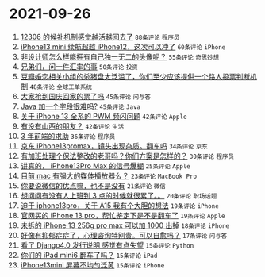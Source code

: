 # 2021-09-26

1. [12306 的候补机制感觉越活越回去了](https://www.v2ex.com/t/804383) `88条评论` `程序员`
1. [iPhone13 mini 续航超越 iPhone12，这次可以冲了](https://www.v2ex.com/t/804252) `60条评论` `iPhone`
1. [非设计师怎么样能拥有自己独一无二的头像呢？](https://www.v2ex.com/t/804317) `55条评论` `奇思妙想`
1. [兄弟们，问一件汇率的事](https://www.v2ex.com/t/804242) `50条评论` `投资`
1. [豆瓣婚恋相关小组的杀猪盘太泛滥了，你们至少应该提供一个路人投票判断机制](https://www.v2ex.com/t/804379) `48条评论` `全球工单系统`
1. [大家抢到国庆回家的票了吗](https://www.v2ex.com/t/804368) `45条评论` `问与答`
1. [Java 加一个字段很难吗?](https://www.v2ex.com/t/804422) `45条评论` `Java`
1. [关于 iPhone 13 全系的 PWM 频闪问题](https://www.v2ex.com/t/804386) `42条评论` `Apple`
1. [有没有山西的朋友？](https://www.v2ex.com/t/804269) `42条评论` `生活`
1. [3 年前端的求助](https://www.v2ex.com/t/804264) `36条评论` `程序员`
1. [京东 iPhone13promax，镜头出现杂质。翻车吗](https://www.v2ex.com/t/804244) `34条评论` `京东`
1. [有加班处理个保法整改的老哥吗？你们方案是怎样的？](https://www.v2ex.com/t/804438) `30条评论` `程序员`
1. [讲真的， iPhone13Pro Max 的信号爆棚](https://www.v2ex.com/t/804456) `25条评论` `Apple`
1. [目前 mac 有强大的媒体播放器么？](https://www.v2ex.com/t/804443) `23条评论` `MacBook Pro`
1. [你要说微信的优点嘛，也不是没有](https://www.v2ex.com/t/804393) `21条评论` `微信`
1. [想问问有没有人上班到 3 点的时候就很累了。。](https://www.v2ex.com/t/804394) `20条评论` `职场话题`
1. [迫于 iphone13pro，关于 A15 我有个大胆的想法](https://www.v2ex.com/t/804478) `19条评论` `iPhone`
1. [官网买的 iPhone 13 pro，帮忙鉴定下是不是翻车了](https://www.v2ex.com/t/804376) `19条评论` `Apple`
1. [未拆的 iPhone 13 256g pro max 可以加 1000 出掉](https://www.v2ex.com/t/804382) `18条评论` `iPhone`
1. [好像有抑郁症症了，心理咨询特别贵。可以自愈吗？](https://www.v2ex.com/t/804266) `17条评论` `问与答`
1. [看了 Django4.0 发行说明 感觉有点失望](https://www.v2ex.com/t/804428) `15条评论` `Python`
1. [你们的 iPad mini6 翻车了吗？](https://www.v2ex.com/t/804349) `15条评论` `iPad`
1. [iPhone13mini 屏幕不均匀泛黄](https://www.v2ex.com/t/804332) `15条评论` `iPhone`
